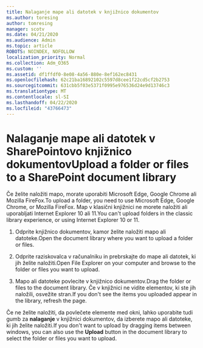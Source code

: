 ```yaml
---
title: Nalaganje mape ali datotek v knjižnico dokumentov
ms.author: toresing
author: tomresing
manager: scotv
ms.date: 04/21/2020
ms.audience: Admin
ms.topic: article
ROBOTS: NOINDEX, NOFOLLOW
localization_priority: Normal
ms.collection: Adm_O365
ms.custom: ''
ms.assetid: df1ffdf0-8e08-4a56-880e-8ef162ec8431
ms.openlocfilehash: 62c21ba16892102c5597d8cee1f22cd5cf2b2753
ms.sourcegitcommit: 631cbb5f03e5371f0995e976536d24e9d13746c3
ms.translationtype: MT
ms.contentlocale: sl-SI
ms.lasthandoff: 04/22/2020
ms.locfileid: "43766473"
---
```

# <a name="upload-a-folder-or-files-to-a-sharepoint-document-library"></a><span data-ttu-id="6339e-102">Nalaganje mape ali datotek v SharePointovo knjižnico dokumentov</span><span class="sxs-lookup"><span data-stu-id="6339e-102">Upload a folder or files to a SharePoint document library</span></span>

<span data-ttu-id="6339e-103">Če želite naložiti mapo, morate uporabiti Microsoft Edge, Google Chrome ali Mozilla FireFox.</span><span class="sxs-lookup"><span data-stu-id="6339e-103">To upload a folder, you need to use Microsoft Edge, Google Chrome, or Mozilla FireFox.</span></span> <span data-ttu-id="6339e-104">Map v klasični knjižnici ne morete naložiti ali uporabljati Internet Explorer 10 ali 11.</span><span class="sxs-lookup"><span data-stu-id="6339e-104">You can't upload folders in the classic library experience, or using Internet Explorer 10 or 11.</span></span>
  
1. <span data-ttu-id="6339e-105">Odprite knjižnico dokumentov, kamor želite naložiti mapo ali datoteke.</span><span class="sxs-lookup"><span data-stu-id="6339e-105">Open the document library where you want to upload a folder or files.</span></span>
    
2. <span data-ttu-id="6339e-106">Odprite raziskovalca v računalniku in prebrskajte do mape ali datotek, ki jih želite naložiti.</span><span class="sxs-lookup"><span data-stu-id="6339e-106">Open File Explorer on your computer and browse to the folder or files you want to upload.</span></span>
    
3. <span data-ttu-id="6339e-107">Mapo ali datoteke povlecite v knjižnico dokumentov.</span><span class="sxs-lookup"><span data-stu-id="6339e-107">Drag the folder or files to the document library.</span></span> <span data-ttu-id="6339e-108">Če v knjižnici ne vidite elementov, ki ste jih naložili, osvežite stran.</span><span class="sxs-lookup"><span data-stu-id="6339e-108">If you don't see the items you uploaded appear in the library, refresh the page.</span></span> 
    
<span data-ttu-id="6339e-109">Če ne želite naložiti, da povlečete elemente med okni, lahko uporabite tudi gumb za **nalaganje** v knjižnici dokumentov, da izberete mapo ali datoteke, ki jih želite naložiti.</span><span class="sxs-lookup"><span data-stu-id="6339e-109">If you don't want to upload by dragging items between windows, you can also use the **Upload** button in the document library to select the folder or files you want to upload.</span></span> 
  

